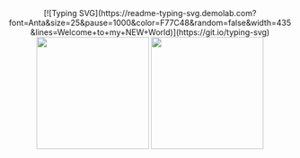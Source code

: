 <div align="center">[![Typing SVG](https://readme-typing-svg.demolab.com?font=Anta&size=25&pause=1000&color=F77C48&random=false&width=435&lines=Welcome+to+my+NEW+World)](https://git.io/typing-svg)</div>



<div align="center">
  
  <img src="https://github-readme-stats.vercel.app/api?username=SaaRaaS-1300&show_icons=true&theme=gruvbox" height="200">
  <img src="https://github-readme-stats.vercel.app/api/top-langs/?username=SaaRaaS-1300" height="200">
</div>
